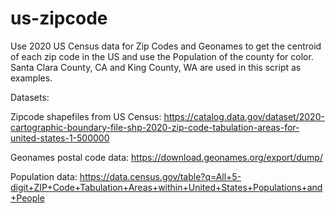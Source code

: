 # us-zipcode
Use 2020 US Census data for Zip Codes and Geonames to get the centroid of each zip code in the US and use the Population of the county for color. Santa Clara County, CA and King County, WA are used in this script as examples.

Datasets:

Zipcode shapefiles from US Census:
https://catalog.data.gov/dataset/2020-cartographic-boundary-file-shp-2020-zip-code-tabulation-areas-for-united-states-1-500000

Geonames postal code data:
https://download.geonames.org/export/dump/

Population data:
https://data.census.gov/table?q=All+5-digit+ZIP+Code+Tabulation+Areas+within+United+States+Populations+and+People
